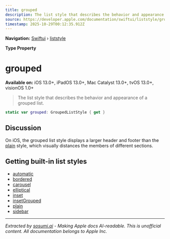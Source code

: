 ```yaml
---
title: grouped
description: The list style that describes the behavior and appearance of a grouped list.
source: https://developer.apple.com/documentation/swiftui/liststyle/grouped
timestamp: 2025-10-29T00:12:35.912Z
---
```


**Navigation:** [Swiftui](/documentation/swiftui) › [liststyle](/documentation/swiftui/liststyle)

**Type Property**

# grouped

**Available on:** iOS 13.0+, iPadOS 13.0+, Mac Catalyst 13.0+, tvOS 13.0+, visionOS 1.0+

> The list style that describes the behavior and appearance of a grouped list.

```swift
static var grouped: GroupedListStyle { get }
```

## Discussion

On iOS, the grouped list style displays a larger header and footer than the [plain](/documentation/swiftui/liststyle/plain) style, which visually distances the members of different sections.

## Getting built-in list styles

- [automatic](/documentation/swiftui/liststyle/automatic)
- [bordered](/documentation/swiftui/liststyle/bordered)
- [carousel](/documentation/swiftui/liststyle/carousel)
- [elliptical](/documentation/swiftui/liststyle/elliptical)
- [inset](/documentation/swiftui/liststyle/inset)
- [insetGrouped](/documentation/swiftui/liststyle/insetgrouped)
- [plain](/documentation/swiftui/liststyle/plain)
- [sidebar](/documentation/swiftui/liststyle/sidebar)

---

*Extracted by [sosumi.ai](https://sosumi.ai) - Making Apple docs AI-readable.*
*This is unofficial content. All documentation belongs to Apple Inc.*
